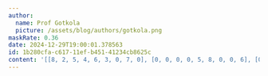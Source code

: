 ```yaml
---
author:
  name: Prof Gotkola
  picture: /assets/blog/authors/gotkola.png
maskRate: 0.36
date: 2024-12-29T19:00:01.378563
id: 1b280cfa-c617-11ef-b451-41234cb8625c
content: '[[8, 2, 5, 4, 6, 3, 0, 7, 0], [0, 0, 0, 0, 5, 8, 0, 0, 6], [0, 6, 0, 7, 0, 0, 5, 4, 8], [4, 1, 0, 3, 0, 5, 0, 9, 0], [0, 3, 0, 9, 1, 0, 0, 0, 7], [6, 7, 0, 0, 8, 4, 0, 5, 1], [7, 0, 6, 8, 3, 1, 9, 2, 4], [2, 9, 1, 5, 4, 0, 8, 6, 3], [3, 8, 4, 0, 0, 2, 7, 1, 0]]'
---
```

